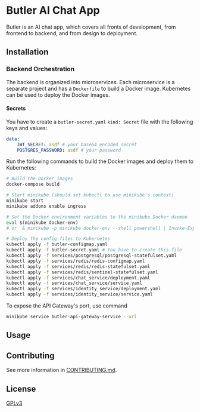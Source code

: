 # Butler AI Chat App

Butler is an AI chat app, which covers all fronts of development, from frontend to backend, and from design to deployment.

## Installation

### Backend Orchestration

The backend is organized into microservices. Each microservice is a separate project and has a `Dockerfile` to build a Docker image. Kubernetes can be used to deploy the Docker images.

#### Secrets

You have to create a `butler-secret.yaml` `kind: Secret` file with the following keys and values:

```yaml
data:
    JWT_SECRET: asdf # your base64 encoded secret
    POSTGRES_PASSWORD: asdf # your password
```

Run the following commands to build the Docker images and deploy them to Kubernetes:

```sh
# Build the Docker images
docker-compose build

# Start minikube (should set kubectl to use minikube's context)
minikube start
minikube addons enable ingress

# Set the Docker environment variables to the minikube Docker daemon
eval $(minikube docker-env)
# or `& minikube -p minikube docker-env --shell powershell | Invoke-Expression` for Windows PowerShell

# Deploy the config files to Kubernetes
kubectl apply -f butler-configmap.yaml
kubectl apply -f butler-secret.yaml # You have to create this file
kubectl apply -f services/postgresql/postgresql-statefulset.yaml
kubectl apply -f services/redis/redis-configmap.yaml
kubectl apply -f services/redis/redis-statefulset.yaml
kubectl apply -f services/redis/sentinel-statefulset.yaml
kubectl apply -f services/chat_service/deployment.yaml
kubectl apply -f services/chat_service/service.yaml
kubectl apply -f services/identity_service/deployment.yaml
kubectl apply -f services/identity_service/service.yaml
```

To expose the API Gateway's port, use command

```sh
minikube service butler-api-gateway-service --url
```

## Usage

## Contributing

See more information in [CONTRIBUTING.md](CONTRIBUTING.md).

## License

[GPLv3](https://www.gnu.org/licenses/gpl-3.0.html)
